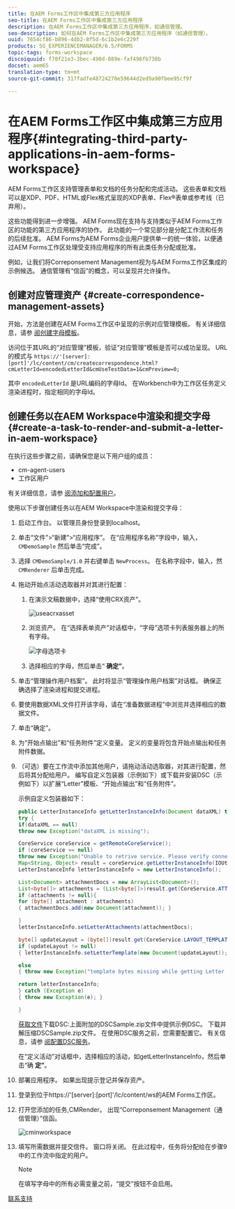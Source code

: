 ```yaml
---
title: 在AEM Forms工作区中集成第三方应用程序
seo-title: 在AEM Forms工作区中集成第三方应用程序
description: 在AEM Forms工作区中集成第三方应用程序，如通信管理。
seo-description: 如何在AEM Forms工作区中集成第三方应用程序（如通信管理）。
uuid: 7654cf86-b896-4db2-8f5d-6c1b2e6c229f
products: SG_EXPERIENCEMANAGER/6.5/FORMS
topic-tags: forms-workspace
discoiquuid: f70f21e3-3bec-490d-889e-faf496fb738b
docset: aem65
translation-type: tm+mt
source-git-commit: 317fadfe48724270e59644d2ed9a90fbee95cf9f

---
```



# 在AEM Forms工作区中集成第三方应用程序{#integrating-third-party-applications-in-aem-forms-workspace}

AEM Forms工作区支持管理表单和文档的任务分配和完成活动。 这些表单和文档可以是XDP、PDF、HTML或Flex格式呈现的XDP表单、Flex®表单或参考线（已弃用）。

这些功能得到进一步增强。 AEM Forms现在支持与支持类似于AEM Forms工作区的功能的第三方应用程序的协作。 此功能的一个常见部分是分配工作流和任务的后续批准。 AEM Forms为AEM Forms企业用户提供单一的统一体验，以便通过AEM Forms工作区处理受支持应用程序的所有此类任务分配或批准。

例如，让我们将Correponsement Management视为与AEM Forms工作区集成的示例候选。 通信管理有“信函”的概念，可以呈现并允许操作。

## 创建对应管理资产 {#create-correspondence-management-assets}

开始，方法是创建在AEM Forms工作区中呈现的示例对应管理模板。 有关详细信息，请参 [阅创建字母模板](../../forms/using/create-letter.md)。

访问位于其URL的“对应管理”模板，验证“对应管理”模板是否可以成功呈现。 URL的模式与 `https://'[server]:[port]'/lc/content/cm/createcorrespondence.html?cmLetterId=encodedLetterId&cmUseTestData=1&cmPreview=0;`

其中 `encodedLetterId` 是URL编码的字母Id。 在Workbench中为工作区任务定义渲染进程时，指定相同的字母Id。

## 创建任务以在AEM Workspace中渲染和提交字母 {#create-a-task-to-render-and-submit-a-letter-in-aem-workspace}

在执行这些步骤之前，请确保您是以下用户组的成员：

* cm-agent-users
* 工作区用户

有关详细信息，请参 [阅添加和配置用户](/help/forms/using/admin-help/adding-configuring-users.md)。

使用以下步骤创建任务以在AEM Workspace中渲染和提交字母：

1. 启动工作台。 以管理员身份登录到localhost。
1. 单击“文件”>“新建”>“应用程序”。 在“应用程序名称”字段中，输入， `CMDemoSample` 然后单击“完成”。
1. 选择 `CMDemoSample/1.0` 并右键单击 `NewProcess`。 在名称字段中，输入，然 `CMRenderer` 后单击完成。
1. 拖动开始点活动选取器并对其进行配置：

   1. 在演示文稿数据中，选择“使用CRX资产”。

      ![useacrxasset](assets/useacrxasset.png)

   1. 浏览资产。 在“选择表单资产”对话框中，“字母”选项卡列表服务器上的所有字母。

      ![字母选项卡](assets/letter_tab_new.png)

   1. 选择相应的字母，然后单击“ **确定”**。

1. 单击“管理操作用户档案”。 此时将显示“管理操作用户档案”对话框。 确保正确选择了渲染进程和提交进程。
1. 要使用数据XML文件打开该字母，请在“准备数据进程”中浏览并选择相应的数据文件。
1. 单击“确定”。
1. 为“开始点输出”和“任务附件”定义变量。 定义的变量将包含开始点输出和任务附件数据。
1. （可选）要在工作流中添加其他用户，请拖动活动选取器，对其进行配置，然后将其分配给用户。 编写自定义包装器（示例如下）或下载并安装DSC（示例如下）以扩展“Letter”模板、“开始点输出”和“任务附件”。

   示例自定义包装器如下：

   ```java
   public LetterInstanceInfo getLetterInstanceInfo(Document dataXML) throws Exception {
   try {
   if(dataXML == null)
   throw new Exception("dataXML is missing");
   
   CoreService coreService = getRemoteCoreService();
   if (coreService == null)
   throw new Exception("Unable to retrive service. Please verify connection details.");
   Map<String, Object> result = coreService.getLetterInstanceInfo(IOUtils.toString(dataXML.getInputStream(), "UTF-8"));
   LetterInstanceInfo letterInstanceInfo = new LetterInstanceInfo();
   
   List<Document> attachmentDocs = new ArrayList<Document>();
   List<byte[]> attachments = (List<byte[]>)result.get(CoreService.ATTACHMENT_KEY);
   if (attachments != null){
   for (byte[] attachment : attachments)
   { attachmentDocs.add(new Document(attachment)); }
   
   }
   letterInstanceInfo.setLetterAttachments(attachmentDocs);
   
   byte[] updateLayout = (byte[])result.get(CoreService.LAYOUT_TEMPLATE_KEY);
   if (updateLayout != null)
   { letterInstanceInfo.setLetterTemplate(new Document(updateLayout)); }
   
   else
   { throw new Exception("template bytes missing while getting Letter instance Info."); }
   
   return letterInstanceInfo;
   } catch (Exception e)
   { throw new Exception(e); }
   
   }
   ```

   [获取文件](assets/dscsample.zip)下载DSC:上面附加的DSCSample.zip文件中提供示例DSC。 下载并解压缩DSCSample.zip文件。 在使用DSC服务之前，您需要配置它。 有关信息，请参 [阅配置DSC服务](../../forms/using/add-action-button-in-create-correspondence-ui.md#p-configure-the-dsc-service-p)。

   在“定义活动”对话框中，选择相应的活动，如getLetterInstanceInfo，然后单击“确 **定”**。

1. 部署应用程序。 如果出现提示登记并保存资产。
1. 登录到位于https://&#39;[server]:[port]&#39;/lc/content/ws的AEM Forms工作区。
1. 打开您添加的任务,CMRender。 出现“Correponsement Management（通信管理）”信函。

   ![cminworkspace](assets/cminworkspace.png)

1. 填写所需数据并提交信件。 窗口将关闭。 在此过程中，任务将分配给在步骤9中的工作流中指定的用户。

   >[!NOTE]
   >
   >在填写字母中的所有必需变量之前，“提交”按钮不会启用。

[联系支持](https://www.adobe.com/account/sign-in.supportportal.html)

